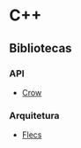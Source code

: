 # C++

## Bibliotecas

### API
- [Crow](http://crowcpp.org/master/)

### Arquitetura
- [Flecs](https://www.flecs.dev/flecs/)
